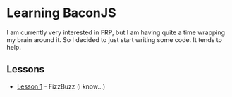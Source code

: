 # Learning BaconJS

I am currently very interested in FRP, but I am having quite a 
time wrapping my brain around it. So I decided to just start writing
some code. It tends to help.

## Lessons

* [Lesson 1](lesson1.js) - FizzBuzz (i know...)